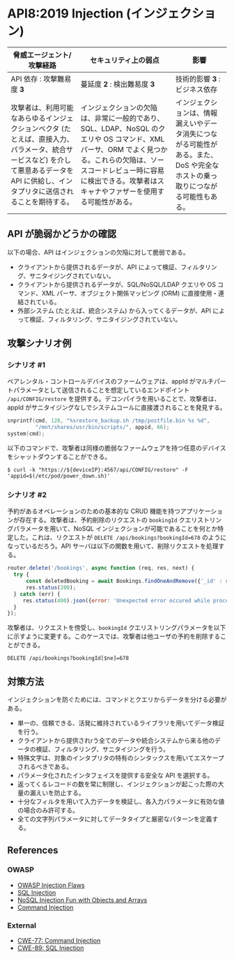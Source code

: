 API8:2019 Injection (インジェクション)
===================

| 脅威エージェント/攻撃経路 | セキュリティ上の弱点 | 影響 |
| - | - | - |
| API 依存 : 攻撃難易度 **3** | 蔓延度 **2** : 検出難易度 **3** | 技術的影響 **3** : ビジネス依存 |
| 攻撃者は、利用可能なあらゆるインジェクションベクタ (たとえば、直接入力、パラメータ、統合サービスなど) を介して悪意あるデータを API に供給し、インタプリタに送信されることを期待する。 | インジェクションの欠陥は、非常に一般的であり、SQL、LDAP、NoSQL のクエリや OS コマンド、XML パーサ、ORM でよく見つかる。これらの欠陥は、ソースコードレビュー時に容易に検出できる。攻撃者はスキャナやファザーを使用する可能性がある。 | インジェクションは、情報漏えいやデータ消失につながる可能性がある。また、DoS や完全なホストの乗っ取りにつながる可能性もある。 |

## API が脆弱かどうかの確認

以下の場合、API はインジェクションの欠陥に対して脆弱である。

* クライアントから提供されるデータが、API によって検証、フィルタリング、サニタイジングされていない。
* クライアントから提供されるデータが、SQL/NoSQL/LDAP クエリや OS コマンド、XML パーサ、オブジェクト関係マッピング (ORM) に直接使用・連結されている。
* 外部システム (たとえば、統合システム) から入ってくるデータが、API によって検証、フィルタリング、サニタイジングされていない。

## 攻撃シナリオ例

### シナリオ #1

ペアレンタル・コントロールデバイスのファームウェアは、appId がマルチパートパラメータとして送信されることを想定しているエンドポイント `/api/CONFIG/restore` を提供する。デコンパイラを用いることで、攻撃者は、appId がサニタイジングなしでシステムコールに直接渡されることを発見する。

```c
snprintf(cmd, 128, "%srestore_backup.sh /tmp/postfile.bin %s %d",
         "/mnt/shares/usr/bin/scripts/", appid, 66);
system(cmd);
```

以下のコマンドで、攻撃者は同様の脆弱なファームウェアを持つ任意のデバイスをシャットダウンすることができる。

```
$ curl -k "https://${deviceIP}:4567/api/CONFIG/restore" -F 'appid=$(/etc/pod/power_down.sh)'
```

### シナリオ #2

予約があるオペレーションのための基本的な CRUD 機能を持つアプリケーションが存在する。攻撃者は、予約削除のリクエストの `bookingId` クエリストリングパラメータを用いて、NoSQL インジェクションが可能であることを何とか特定した。これは、リクエストが `DELETE /api/bookings?bookingId=678` のようになっているだろう。API サーバは以下の関数を用いて、削除リクエストを処理する。

```javascript
router.delete('/bookings', async function (req, res, next) {
  try {
      const deletedBooking = await Bookings.findOneAndRemove({'_id' : req.query.bookingId});
      res.status(200);
  } catch (err) {
     res.status(400).json({error: 'Unexpected error occured while processing a request'});
  }
});
```

攻撃者は、リクエストを傍受し、`bookingId` クエリストリングパラメータを以下に示すように変更する。このケースでは、攻撃者は他ユーザの予約を削除することができる。

```
DELETE /api/bookings?bookingId[$ne]=678
```

## 対策方法

インジェクションを防ぐためには、コマンドとクエリからデータを分ける必要がある。

* 単一の、信頼できる、活発に維持されているライブラリを用いてデータ検証を行う。
* クライアントから提供されrう全てのデータや統合システムから来る他のデータの検証、フィルタリング、サニタイジングを行う。
* 特殊文字は、対象のインタプリタの特有のシンタックスを用いてエスケープされるべきである。
* パラメータ化されたインタフェイスを提供する安全な API を選択する。
* 返ってくるレコードの数を常に制限し、インジェクションが起こった際の大量の漏えいを防止する。
* 十分なフィルタを用いて入力データを検証し、各入力パラメータに有効な値の場合のみ許可する。
* 全ての文字列パラメータに対してデータタイプと厳密なパターンを定義する。

## References

### OWASP

* [OWASP Injection Flaws][1]
* [SQL Injection][2]
* [NoSQL Injection Fun with Objects and Arrays][3]
* [Command Injection][4]

### External

* [CWE-77: Command Injection][5]
* [CWE-89: SQL Injection][6]

[1]: https://www.owasp.org/index.php/Injection_Flaws
[2]: https://www.owasp.org/index.php/SQL_Injection
[3]: https://www.owasp.org/images/e/ed/GOD16-NOSQL.pdf
[4]: https://www.owasp.org/index.php/Command_Injection
[5]: https://cwe.mitre.org/data/definitions/77.html
[6]: https://cwe.mitre.org/data/definitions/89.html
